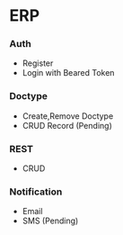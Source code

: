# ERP

### Auth
* Register
* Login with Beared Token

### Doctype
* Create,Remove Doctype
* CRUD Record (Pending)
### REST
* CRUD

### Notification
* Email 
* SMS (Pending)
